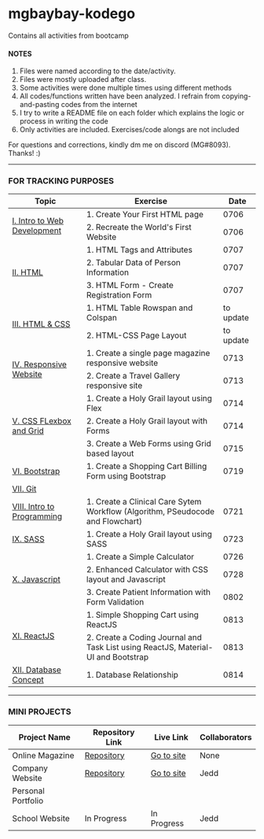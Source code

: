 # mgbaybay-kodego
Contains all activities from bootcamp

#### NOTES
1. Files were named according to the date/activity.
2. Files were mostly uploaded after class.
3. Some activities were done multiple times using different methods
4. All codes/functions written have been analyzed. I refrain from copying-and-pasting codes from the internet
5. I try to write a README file on each folder which explains the logic or process in writing the code
6. Only activities are included. Exercises/code alongs are not included

For questions and corrections, kindly dm me on discord (MG#8093). Thanks! :)

********************************************************

### FOR TRACKING PURPOSES

<table>
    <thead>
        <tr>
            <th>Topic</th>
            <th>Exercise</th>
            <th>Date</th>
        </tr>
    </thead>
    <tbody>
        <tr>
            <td rowspan=2>
                <a href='https://drive.google.com/drive/folders/1zhBpx3f1F06w9UbWV3SEeGESN43q3DD4?usp=sharing'>
                    I. Intro to Web Development
                </a>
            </td>
            <td>1. Create Your First HTML page</td>
            <td>0706</td>
        </tr>
        <tr>
            <td>2. Recreate the World's First Website</td>
            <td>0706</td>
        </tr>
        <tr>
            <td rowspan=3>
                <a href='https://drive.google.com/drive/folders/173Mbg7owW08Ldm1EHx3bWka7o6oh3Bx5?usp=sharing'>
                    II. HTML
                </a>
            </td>
            <td>1. HTML Tags and Attributes</td>
            <td>0707</td>
        </tr>
        <tr>
            <td>2. Tabular Data of Person Information</td>
            <td>0707</td>
        </tr>
        <tr>
            <td>3. HTML Form - Create Registration Form</td>
            <td>0707</td>
        </tr>
        <tr>
            <td rowspan=2>
                <a href='https://drive.google.com/drive/folders/1O5XkTlen2ccuKTZWY-NcIsZ9H0iI_3bg?usp=sharing'>
                    III. HTML & CSS
                </a>
            </td>
            <td>1. HTML Table Rowspan and Colspan</td>
            <td>to update</td>
        </tr>
        <tr>
            <td>2. HTML-CSS Page Layout</td>
            <td>to update</td>
        </tr>
         <tr>
            <td rowspan=2>
                <a href='https://drive.google.com/drive/folders/1HvCmAHga-OGZ5RUo3ACWI71-TWiH8UmK?usp=sharing'>
                    IV. Responsive Website
                </a>
            </td>
            <td>1. Create a single page magazine responsive website</td>
            <td>0713</td>
        </tr>
        <tr>
            <td>2. Create a Travel Gallery responsive site</td>
            <td>0713</td>
        </tr>
        <tr>
            <td rowspan=3>
                <a href='https://drive.google.com/drive/folders/1gYTsurUzqNlysu3ci0RTu3Tgjd8PmCCg?usp=sharing'>
                    V. CSS FLexbox and Grid
                </a>
            </td>
            <td>1. Create a Holy Grail layout using Flex</td>
            <td>0714</td>
        </tr>
        <tr>
            <td>2. Create a Holy Grail layout with Forms</td>
            <td>0714</td>
        </tr>
        <tr>
            <td>3. Create a Web Forms using Grid based layout</td>
            <td>0715</td>
        </tr>
        <tr>
            <td>
                <a href='https://drive.google.com/drive/folders/1gAsltbocBsexjZsk9_e45VnfRmfVDmep?usp=sharing'>
                    VI. Bootstrap
                </a>
            </td>
            <td>1. Create a Shopping Cart Billing Form using Bootstrap</td>
            <td>0719</td>
        </tr>
        <tr>
            <td colspan=3>
                <a href='https://drive.google.com/drive/folders/1Rprqz0lacyM7hfymnVEGfZQnGVo6FW4_?usp=sharing'>
                    VII. Git 
                </a>
            </td>
        </tr>
        <tr>
            <td>
                <a href='https://drive.google.com/drive/folders/1ZJxgWzjem4oC1hn_1mPXWp8Bl25netQm?usp=sharing'>
                    VIII. Intro to Programming
                </a>
            </td>
            <td>1. Create a Clinical Care Sytem Workflow (Algorithm, PSeudocode and Flowchart)</td>
            <td>0721</td>
        </tr>
        <tr>
            <td>
                <a href='https://drive.google.com/drive/folders/1ayYsn6T4FxyS2s2UvvvXju9ViLIAKbk3?usp=sharing'>
                    IX. SASS
                </a>
            </td>
            <td>1. Create a Holy Grail layout using SASS</td>
            <td>0723</td>
        </tr>
         <tr>
            <td rowspan=3>
                <a href='https://drive.google.com/drive/folders/1iYtoPaTLM7qnLqis0W46jWj5iZYt_A43?usp=sharing'>
                    X. Javascript
                </a>
            </td>
            <td>1. Create a Simple Calculator</td>
            <td>0726</td>
        </tr>
        <tr>
            <td>2. Enhanced Calculator with CSS layout and Javascript</td>
            <td>0728</td>
        </tr>
        <tr>
            <td>3. Create Patient Information with Form Validation</td>
            <td>0802</td>
        </tr>
        <tr>
            <td rowspan=2>
                <a href='https://drive.google.com/drive/folders/1FGu_a5FWyXANmjBedNp52gbnb6B9BQMJ?usp=sharing'>
                    XI. ReactJS
                </a>
            </td>
            <td>1. Simple Shopping Cart using ReactJS</td>
            <td>0813</td>
        </tr>
        <tr>
            <td>2. Create a Coding Journal and Task List using ReactJS, Material-UI and Bootstrap</td>
            <td>0813</td>
        </tr>
        <tr>
            <td>
                <a href='https://drive.google.com/drive/folders/1IxoZ478kT9SXX7poHx5lPFmCmgsEd-Z1?usp=sharing'>
                    XII. Database Concept
                </a>
            </td>
            <td>1. Database Relationship</td>
            <td>0814</td>
        </tr>
    </tbody>
</table>


********************************************************
### MINI PROJECTS

| Project Name |    Repository Link    | Live Link | Collaborators 
|--------------|----------------|--------|--------|
| Online Magazine | [Repository](https://github.com/mgbaybay/online_magazine) | [Go to site](https://mgbaybay.github.io/online-magazine/) | None
| Company Website | [Repository](https://github.com/mgbaybay/J-M-Technologies) | [Go to site](https://mgbaybay.github.io/J-M-Technologies/) | Jedd
|Personal Portfolio | | |
| School Website | In Progress  | In Progress | Jedd


